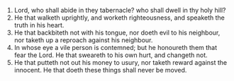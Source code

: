 1. Lord, who shall abide in they tabernacle? who shall dwell in thy holy hill?
2. He that walketh uprightly, and worketh righteousness, and speaketh the truth in his heart.
3. He that backbiteth not with his tongue, nor doeth evil to his neighbour, nor taketh up a reproach against his neighbour.
4. In whose eye a vile person is contemned; but he honoureth them that fear the Lord. He that sweareth to his own hurt, and changeth not.
5. He that putteth not out his money to usury, nor taketh reward against the innocent. He that doeth these things shall never be moved.
